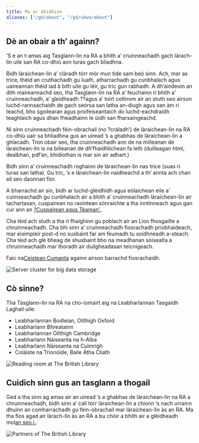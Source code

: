 ```yaml
---
title: Mu ar dèidhinn
aliases: ["/gd/about", "/gd/ukwa/about"]
---
```

## Dè an obair a th’ againn?

’S e an t-amas aig Tasglann-lìn na RA a bhith a’ cruinneachadh gach làrach-lìn uile san RA co-dhiù aon turas gach bliadhna.

Bidh làraichean-lìn a’ clàradh tòrr mòr mun tìde sam beò sinn. Ach, mar as trice, thèid an cruthachadh gu luath, atharrachadh gu cunbhalach agus uaireannan thèid iad à bith uile gu lèir, gu tric gun rabhadh. A dh’aindeoin an dìth maireannachd seo, tha Tasglann-lìn na RA a’ feuchainn ri bhith a’ cruinneachadh, a’ gleidheadh ??agus a’ toirt cothrom air an stuth seo airson luchd-rannsachaidh de gach seòrsa san latha an-diugh agus san àm ri teachd, bho sgoilearan agus proifeiseantaich do luchd-eachdraidh teaghlaich agus dhan fheadhainn le ùidh san fharsaingeachd.

Nì sinn cruinneachadh fèin-obrachail (no ?cràladh’) de làraichean-lìn na RA co-dhiù uair sa bhliadhna gus an uiread ’s a ghabhas de làraichean-lìn a ghlacadh. Tron obair seo, tha cruinneachadh ann de na milleanan de làraichean-lìn is na billeanan de dh’fhaidhlichean fa leth (duilleagan html, dealbhan, pdf’an, bhidiothan is mar sin air adhart.)

Bidh sinn a’ cruinneachadh roghainn de làraichean-lìn nas trice (suas ri turas san latha). Gu tric, ’s e làraichean-lìn naidheachd a th’ annta ach chan eil seo daonnan fìor.

A bharrachd air sin, bidh ar luchd-glèidhidh agus eòlaichean eile a’ cuimseachadh gu cunbhalach air a bhith a’ cruinneachadh làraichean-lìn air tachartasan, cuspairean no raointean sònraichte a tha inntinneach agus gan cur ann an [?Cuspairean agus Tèaman’.](https://www.webarchive.org.uk/gd/ukwa/collection).

Cha tèid ach stuth a tha ri fhaighinn gu poblach air an Lìon fhosgailte a chruinneachadh. Cha bhi sinn a’ cruinneachadh fiosrachadh prìobhaideach, mar eisimpleir post-d no susbaint far am feumadh tu soidhneadh a-steach. Cha tèid ach glè bheag de shusbaint bho na meadhanan sòisealta a chruinneachadh mar thoradh air duilgheadasan teicnigeach.

Faic na[Ceistean Cumanta](https://www.webarchive.org.uk/gd/ukwa/info/faq) againn airson barrachd fiosrachaidh.

![Server cluster for big data storage](https://www.webarchive.org.uk/gd/ukwa/img/47007971.JPG)

## Cò sinne?

Tha Tasglann-lìn na RA na cho-iomairt aig na Leabharlannan Tasgaidh Laghail uile:

* Leabharlannan Bodleian, Oilthigh Oxford
* Leabharlann Bhreatainn
* Leabharlannan Oilthigh Cambridge
* Leabharlann Nàiseanta na h-Alba
* Leabharlann Nàiseanta na Cuimrigh
* Coláiste na Tríonóide, Baile Átha Cliath

![Reading room at The British Library](https://www.webarchive.org.uk/gd/ukwa/img/47008070.jpg)

## Cuidich sinn gus an tasglann a thogail

Ged a tha sinn ag amas air an uiread ’s a ghabhas de làraichean-lìn na RA a chruinneachadh, bidh sinn a’ call tòrr làraichean-lìn a chionn ’s nach urrainn dhuinn an comharrachadh gu fèin-obrachail mar làraichean-lìn às an RA. Ma tha fios agad air làrach-lìn às an RA a bu chòir a bhith air a glèidheadh mol[an seo i.](https://www.webarchive.org.uk/gd/ukwa/info/nominate).

![Partners of The British Library](https://www.webarchive.org.uk/gd/ukwa/img/about-logos.png)
